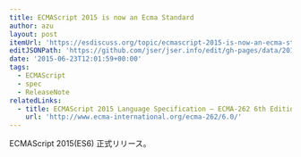 ```yaml
---
title: ECMAScript 2015 is now an Ecma Standard
author: azu
layout: post
itemUrl: 'https://esdiscuss.org/topic/ecmascript-2015-is-now-an-ecma-standard'
editJSONPath: 'https://github.com/jser/jser.info/edit/gh-pages/data/2015/06/index.json'
date: '2015-06-23T12:01:59+00:00'
tags:
  - ECMAScript
  - spec
  - ReleaseNote
relatedLinks:
  - title: ECMAScript 2015 Language Specification – ECMA-262 6th Edition
    url: 'http://www.ecma-international.org/ecma-262/6.0/'
---
```

ECMAScript 2015(ES6) 正式リリース。

